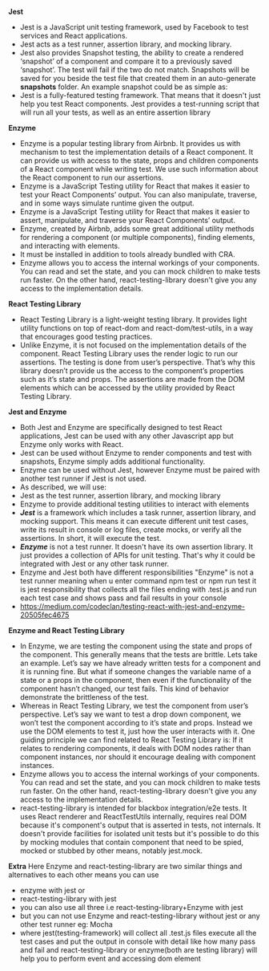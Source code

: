 **Jest**
- Jest is a JavaScript unit testing framework, used by Facebook to test services and React applications.
- Jest acts as a test runner, assertion library, and mocking library.
- Jest also provides Snapshot testing, the ability to create a rendered ‘snapshot’ of a component and compare it to a previously saved ‘snapshot’. The test will fail if the two do not match. Snapshots will be saved for you beside the test file that created them in an auto-generate __snapshots__ folder. An example snapshot could be as simple as:
- Jest is a fully-featured testing framework. That means that it doesn't just help you test React components. Jest provides a test-running script that will run all your tests, as well as an entire assertion library

**Enzyme**
- Enzyme is a popular testing library from Airbnb. It provides us with mechanism to test the implementation details of a React component. It can provide us with access to the state, props and children components of a React component while writing test. We use such information about the React component to run our assertions.
- Enzyme is a JavaScript Testing utility for React that makes it easier to test your React Components’ output. You can also manipulate, traverse, and in some ways simulate runtime given the output.
- Enzyme is a JavaScript Testing utility for React that makes it easier to assert, manipulate, and traverse your React Components’ output.
- Enzyme, created by Airbnb, adds some great additional utility methods for rendering a component (or multiple components), finding elements, and interacting with elements.
- It must be installed in addition to tools already bundled with CRA.
- Enzyme allows you to access the internal workings of your components. You can read and set the state, and you can mock children to make tests run faster. On the other hand, react-testing-library doesn't give you any access to the implementation details.

**React Testing Library**
- React Testing Library is a light-weight testing library. It provides light utility functions on top of react-dom and react-dom/test-utils, in a way that encourages good testing practices.
- Unlike Enzyme, it is not focused on the implementation details of the component. React Testing Library uses the render logic to run our assertions. The testing is done from user’s perspective. That’s why this library doesn’t provide us the access to the component’s properties such as it’s state and props. The assertions are made from the DOM elements which can be accessed by the utility provided by React Testing Library.

**Jest and Enzyme**
- Both Jest and Enzyme are specifically designed to test React applications, Jest can be used with any other Javascript app but Enzyme only works with React.
- Jest can be used without Enzyme to render components and test with snapshots, Enzyme simply adds additional functionality.
- Enzyme can be used without Jest, however Enzyme must be paired with another test runner if Jest is not used.
- As described, we will use:
- Jest as the test runner, assertion library, and mocking library
- Enzyme to provide additional testing utilities to interact with elements
- ***Jest*** is a framework which includes a task runner, assertion library, and mocking support. This means it can execute different unit test cases, write its result in console or log files, create mocks, or verify all the assertions. In short, it will execute the test.
- ***Enzyme*** is not a test runner. It doesn't have its own assertion library. It just provides a collection of APIs for unit testing. That's why it could be integrated with Jest or any other task runner.
- Enzyme and Jest both have different responsibilities "Enzyme" is not a test runner meaning when u enter command npm test or npm run test it is jest responsibility that collects all the files ending with .test.js and run each test case and shows pass and fail results in your console
- https://medium.com/codeclan/testing-react-with-jest-and-enzyme-20505fec4675

**Enzyme and React Testing Library**
- In Enzyme, we are testing the component using the state and props of the component. This generally means that the tests are brittle. Lets take an example. Let’s say we have already written tests for a component and it is running fine. But what if someone changes the variable name of a state or a props in the component, then even if the functionality of the component hasn’t changed, our test fails. This kind of behavior demonstrate the brittleness of the test.
- Whereas in React Testing Library, we test the component from user’s perspective. Let’s say we want to test a drop down component, we won’t test the component according to it’s state and props. Instead we use the DOM elements to test it, just how the user interacts with it. One guiding principle we can find related to React Testing Library is: If it relates to rendering components, it deals with DOM nodes rather than component instances, nor should it encourage dealing with component instances.
- Enzyme allows you to access the internal workings of your components. You can read and set the state, and you can mock children to make tests run faster.
On the other hand, react-testing-library doesn't give you any access to the implementation details.
- react-testing-library is intended for blackbox integration/e2e tests. It uses React renderer and ReactTestUtils internally, requires real DOM because it's component's output that is asserted in tests, not internals. It doesn't provide facilities for isolated unit tests but it's possible to do this by mocking modules that contain component that need to be spied, mocked or stubbed by other means, notably jest.mock.

**Extra**
Here Enzyme and react-testing-library are two similar things and alternatives to each other means you can use
- enzyme with jest or
- react-testing-library with jest
- you can also use all three i.e react-testing-library+Enzyme with jest
- but you can not use Enzyme and react-testing-library without jest or any other test runner eg: Mocha
- where jest(testing-framework) will collect all .test.js files execute all the test cases and put the output in console with detail like how many pass and fail and react-testing-library or enzyme(both are testing library) will help you to perform event and accessing dom element
